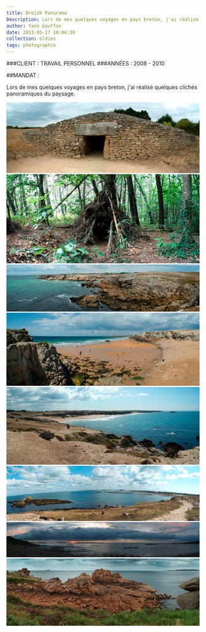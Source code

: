 ```yaml
---
title: Breizh Panorama
Description: Lors de mes quelques voyages en pays breton, j'ai réalisé quelques clichés panoramiques du paysage. 
author: Yann Gouffon
date: 2013-05-17 18:04:39
collection: oldies
tags: photographie
---
```


###CLIENT : TRAVAIL PERSONNEL
###ANNÉES : 2008 - 2010

##MANDAT :

Lors de mes quelques voyages en pays breton, j'ai réalisé quelques clichés panoramiques du paysage. 

![title](/img/images/pano01.jpg.jpg)
![title](/img/images/pano02.jpg.jpg)
![title](/img/images/pano03.jpg.jpg)
![title](/img/images/pano04.jpg.jpg)
![title](/img/images/pano05.jpg.jpg)
![title](/img/images/pano06.jpg.jpg)
![title](/img/images/pano07.jpg.jpg)
![title](/img/images/pano08.jpg.jpg)
